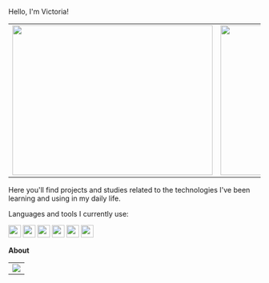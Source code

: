 Hello, I'm Victoria!

<table>
  <tr>
    <td><img src="https://media1.tenor.com/m/y4Ie8h0H-TwAAAAd/cat-typing.gif" height="300" width="400"/></td>
    <td><img src="https://media1.tenor.com/m/FFkOPFbwhu0AAAAd/computer-funny.gif" height="300" width="400"/></td> 
  </tr>
</table>

Here you'll find projects and studies related to the technologies
I've been learning and using in my daily life.

Languages and tools I currently use:

<img loading="lazy" src="https://cdn.jsdelivr.net/gh/devicons/devicon@latest/icons/php/php-plain.svg" width="25" height="25"/> <img loading="lazy" src="https://cdn.jsdelivr.net/gh/devicons/devicon@latest/icons/java/java-plain-wordmark.svg" width="25" height="25" /> <img loading="lazy" src="https://cdn.jsdelivr.net/gh/devicons/devicon@latest/icons/javascript/javascript-original.svg" width="25" height="25"/> 
<img loading="lazy" src="https://cdn.jsdelivr.net/gh/devicons/devicon@latest/icons/postgresql/postgresql-original.svg"  width="25" height="25"/> <img loading="lazy" src="https://cdn.jsdelivr.net/gh/devicons/devicon@latest/icons/mysql/mysql-original.svg" width="25" height="25" /> 
<img loading="lazy" src="https://cdn.jsdelivr.net/gh/devicons/devicon@latest/icons/github/github-original.svg" width="25" height="25" />

**About**

<div align="left">
  <table>
    <tr>
      <td>
        <img src="https://github-readme-stats.vercel.app/api?username=victoriaif&theme=transparent&show_icons=true&hide_border=true&count_private=true" />
      </td>
    </tr>
  </table>
</div>
